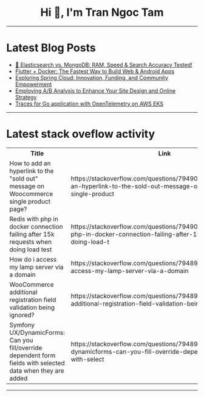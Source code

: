 <h1 align="center">Hi 👋, I'm Tran Ngoc Tam</h1>

---

# Latest Blog Posts 
<!-- BLOG-POST-LIST:START -->
- [🚀 Elasticsearch vs. MongoDB: RAM, Speed &amp; Search Accuracy Tested!](https://dev.to/mrzaizai2k/elasticsearch-and-mongodb-comparison-my-way-45kl)
- [Flutter + Docker: The Fastest Way to Build Web &amp; Android Apps](https://dev.to/iarunsaragadam/flutter-docker-the-fastest-way-to-build-web-android-apps-2aap)
- [Exploring Spring Cloud: Innovation, Funding, and Community Empowerment](https://dev.to/ahmmrizv9/exploring-spring-cloud-innovation-funding-and-community-empowerment-5357)
- [Employing A/B Analysis to Enhance Your Site Design and Online Strategy](https://dev.to/code-charley27/employing-ab-analysis-to-enhance-your-site-design-and-online-strategy-3del)
- [Traces for Go application with OpenTelemetry on AWS EKS](https://dev.to/aws-builders/traces-for-go-application-with-opentelemetry-on-aws-eks-2e3e)
<!-- BLOG-POST-LIST:END -->

---

# Latest stack oveflow activity
<table>
  <tr><th>Title</th><th>Link</th></tr>
  <!-- STACKOVERFLOW:START --><tr><td>How to add an hyperlink to the &quot;sold out&quot; message on Woocommerce single product page?</td><td>https://stackoverflow.com/questions/79490387/how-to-add-an-hyperlink-to-the-sold-out-message-on-woocommerce-single-product</td></tr><tr><td>Redis with php in docker connection failing after 15k requests when doing load test</td><td>https://stackoverflow.com/questions/79490002/redis-with-php-in-docker-connection-failing-after-15k-requests-when-doing-load-t</td></tr><tr><td>How do i access my lamp server via a domain</td><td>https://stackoverflow.com/questions/79489896/how-do-i-access-my-lamp-server-via-a-domain</td></tr><tr><td>WooCommerce additional registration field validation being ignored?</td><td>https://stackoverflow.com/questions/79489886/woocommerce-additional-registration-field-validation-being-ignored</td></tr><tr><td>Symfony UX/DynamicForms: Can you fill/override dependent form fields with selected data when they are added</td><td>https://stackoverflow.com/questions/79489848/symfony-ux-dynamicforms-can-you-fill-override-dependent-form-fields-with-select</td></tr><!-- STACKOVERFLOW:END -->
</table>

---


